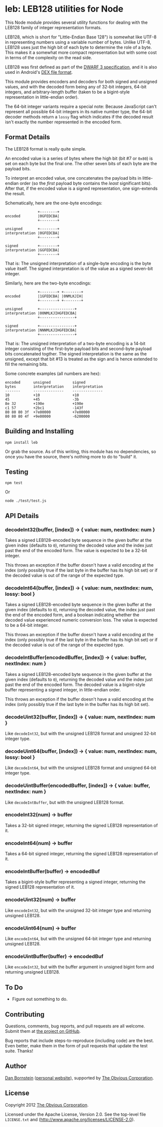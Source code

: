 leb: LEB128 utilities for Node
==============================

This Node module provides several utility functions for
dealing with the LEB128 family of integer representation formats.

LEB128, which is short for "Little-Endian Base 128") is somewhat like
UTF-8 in representing numbers using a variable number of bytes. Unlike
UTF-8, LEB128 uses just the high bit of each byte to determine the
role of a byte. This makes it a somewhat more compact representation
but with some cost in terms of the complexity on the read side.

LEB128 was first defined as part of the 
[DWARF 3 specification](http://dwarfstd.org/Dwarf3Std.php), and it
is also used in Android's
[DEX file format](http://http://source.android.com/tech/dalvik/dex-format.html).

This module provides encoders and decoders for both signed and
unsigned values, and with the decoded form being any of 32-bit
integers, 64-bit integers, and arbitrary-length buffer (taken to be a
bigint-style representation in little-endian order).

The 64-bit integer variants require a special note: Because JavaScript
can't represent all possible 64-bit integers in its native number
type, the 64-bit decoder methods return a `lossy` flag which indicates
if the decoded result isn't exactly the number represented in the
encoded form.


Format Details
--------------

The LEB128 format is really quite simple.

An encoded value is a series of bytes where the high bit (bit #7 or
`0x80`) is set on each byte but the final one. The other seven bits
of each byte are the payload bits.

To interpret an encoded value, one concatenates the payload bits
in little-endian order (so the *first* payload byte contains the
*least* significant bits). After that, if the encoded value is
a signed representation, one sign-extends the result.

Schematically, here are the one-byte encodings:

```
               +--------+
encoded        |0GFEDCBA|
               +--------+

unsigned       +--------+
interpretation |0GFEDCBA|
               +--------+

signed         +--------+
interpretation |GGFEDCBA|
               +--------+
```

That is: The unsigned interpretation of a single-byte encoding is the
byte value itself. The signed interpretation is of the value as a
signed seven-bit integer.

Similarly, here are the two-byte encodings:

```
               +--------+ +--------+
encoded        |1GFEDCBA| |0NMLKJIH|
               +--------+ +--------+

unsigned       +----------------+
interpretation |00NMLKJIHGFEDCBA|
               +----------------+

signed         +----------------+
interpretation |NNNMLKJIHGFEDCBA|
               +----------------+
```

That is: The unsigned interpretation of a two-byte encoding is
a 14-bit integer consisting of the first-byte payload bits and
second-byte payload bits concatenated togther. The signed
interpretation is the same as the unsigned, except that bit #13
is treated as the sign and is hence extended to fill the remaining
bits.

Some concrete examples (all numbers are hex):

```
encoded      unsigned          signed
bytes        interpretation    interpretation
-------      --------------    --------------
10           +10               +10
45           +45               -3b
8e 32        +190e             +190e
c1 57        +2bc1             -143f
80 80 80 3f  +7e00000          +7e00000
80 80 80 4f  +9e00000          -6200000
```


Building and Installing
-----------------------

```shell
npm install leb
```

Or grab the source. As of this writing, this module has no
dependencies, so once you have the source, there's nothing more to do
to "build" it.


Testing
-------

```shell
npm test
```

Or

```shell
node ./test/test.js
```


API Details
-----------


### decodeInt32(buffer, [index]) -> { value: num, nextIndex: num }

Takes a signed LEB128-encoded byte sequence in the given buffer at the
given index (defaults to `0`), returning the decoded value and the
index just past the end of the encoded form. The value is expected to
be a 32-bit integer.

This throws an exception if the buffer doesn't have a valid encoding
at the index (only possibly true if the last byte in the buffer has
its high bit set) or if the decoded value is out of the range of the
expected type.

### decodeInt64(buffer, [index]) -> { value: num, nextIndex: num, lossy: bool }

Takes a signed LEB128-encoded byte sequence in the given buffer at the
given index (defaults to `0`), returning the decoded value, the index
just past the end of the encoded form, and a boolean indicating
whether the decoded value experienced numeric conversion loss. The
value is expected to be a 64-bit integer.

This throws an exception if the buffer doesn't have a valid encoding
at the index (only possibly true if the last byte in the buffer has
its high bit set) or if the decoded value is out of the range of the
expected type.

### decodeIntBuffer(encodedBuffer, [index]) -> { value: buffer, nextIndex: num }

Takes a signed LEB128-encoded byte sequence in the given buffer at the
given index (defaults to `0`), returning the decoded value and the
index just past the end of the encoded form. The decoded value is a
bigint-style buffer representing a signed integer, in little-endian
order.

This throws an exception if the buffer doesn't have a valid encoding
at the index (only possibly true if the last byte in the buffer has
its high bit set).

### decodeUint32(buffer, [index]) -> { value: num, nextIndex: num }

Like `decodeInt32`, but with the unsigned LEB128 format and unsigned
32-bit integer type.

### decodeUint64(buffer, [index]) -> { value: num, nextIndex: num, lossy: bool }

Like `decodeInt64`, but with the unsigned LEB128 format and unsigned
64-bit integer type.

### decodeUintBuffer(encodedBuffer, [index]) -> { value: buffer, nextIndex: num }

Like `decodeIntBuffer`, but with the unsigned LEB128 format.

### encodeInt32(num) -> buffer

Takes a 32-bit signed integer, returning the signed LEB128 representation
of it.

### encodeInt64(num) -> buffer

Takes a 64-bit signed integer, returning the signed LEB128 representation
of it.

### encodeIntBuffer(buffer) -> encodedBuf

Takes a bigint-style buffer representing a signed integer, returning the
signed LEB128 representation of it.

### encodeUint32(num) -> buffer

Like `encodeInt32`, but with the unsigned 32-bit integer type and returning
unsigned LEB128.

### encodeUint64(num) -> buffer

Like `encodeInt64`, but with the unsigned 64-bit integer type and returning
unsigned LEB128.

### encodeUintBuffer(buffer) -> encodedBuf

Like `encodeInt32`, but with the buffer argument in unsigned bigint form
and returning unsigned LEB128.


To Do
-----

* Figure out something to do.


Contributing
------------

Questions, comments, bug reports, and pull requests are all welcome.
Submit them at [the project on GitHub](https://github.com/Obvious/leb/).

Bug reports that include steps-to-reproduce (including code) are the
best. Even better, make them in the form of pull requests that update
the test suite. Thanks!


Author
------

[Dan Bornstein](https://github.com/danfuzz)
([personal website](http://www.milk.com/)), supported by
[The Obvious Corporation](http://obvious.com/).


License
-------

Copyright 2012 [The Obvious Corporation](http://obvious.com/).

Licensed under the Apache License, Version 2.0. 
See the top-level file `LICENSE.txt` and
(http://www.apache.org/licenses/LICENSE-2.0).


